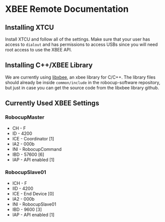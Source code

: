 # XBEE Remote Documentation


## Installing XTCU

Install XTCU and follow all of the settings. Make sure that your user has access to ```dialout``` and has permissions to access USBs since you will need root access to use the XBEE API.

## Installing C++/XBEE Library

We are currently using [libxbee](https://github.com/attie/libxbee3), an xbee library for C/C++. The library files should already be inside ```common/include``` in the robocup-software repository, but just in case you can get the source code from the libxbee library github. 

## Currently Used XBEE Settings

### RobocupMaster

* CH - F
* ID - 4200
* ICE - Coordinator [1]
* IA2 - 000b
* INI - RobocupCommand
* IBD - 57600 [6]
* IAP - API enabled [1]

### RobocupSlave01

* ICH - F
* IID - 4200
* ICE - End Device [0] 
* IA2 - 000b
* INI - RobocupSlave01
* IBD - 9600 [3]
* IAP - API enabled [1]



